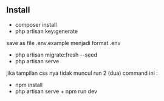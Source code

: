 
## Install

- composer install
- php artisan key:generate

save as file .env.example menjadi format .env

- php artisan migrate:fresh --seed
- php artisan serve

jika tampilan css nya tidak muncul run 2 (dua) command ini :
- npm install
- php artisan serve + npm run dev

